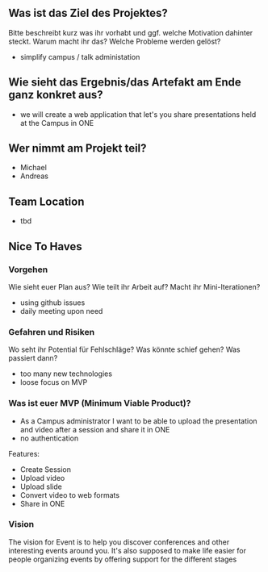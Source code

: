 ## Was ist das Ziel des Projektes?
Bitte beschreibt kurz was ihr vorhabt und ggf. welche Motivation dahinter steckt. Warum macht ihr das? Welche Probleme werden gelöst?
* simplify campus / talk administation

## Wie sieht das Ergebnis/das Artefakt am Ende ganz konkret aus?
* we will create a web application that let's you share presentations held at the Campus in ONE

## Wer nimmt am Projekt teil?
* Michael
* Andreas

## Team Location
* tbd

## Nice To Haves
### Vorgehen
Wie sieht euer Plan aus? Wie teilt ihr Arbeit auf? Macht ihr Mini-Iterationen?

* using github issues
* daily meeting upon need 

### Gefahren und Risiken
Wo seht ihr Potential für Fehlschläge? Was könnte schief gehen? Was passiert dann?

* too many new technologies
* loose focus on MVP

### Was ist euer MVP (Minimum Viable Product)?
* As a Campus administrator I want to be able to upload the presentation and video after a session and share it in ONE
* no authentication

Features:
* Create Session
* Upload video 
* Upload slide
* Convert video to web formats
* Share in ONE

### Vision
The vision for Event is to help you discover conferences and other interesting events around you. It's also supposed to make life easier for people organizing events by offering support for the different stages

